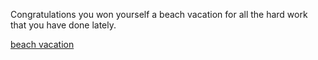 Congratulations you won yourself a beach vacation for all the hard work that you have done lately.


[beach vacation](beach-vacation.md)
